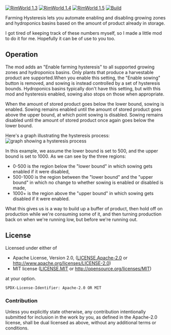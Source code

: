 [![RimWorld 1.3](https://img.shields.io/badge/RimWorld-1.3-brightgreen.svg)](http://rimworldgame.com/) [![RimWorld 1.4](https://img.shields.io/badge/RimWorld-1.4-brightgreen.svg)](http://rimworldgame.com/) [![RimWorld 1.5](https://img.shields.io/badge/RimWorld-1.5-brightgreen.svg)](http://rimworldgame.com/) [![Build](https://github.com/ilyvion/farming-hysteresis/actions/workflows/build.yml/badge.svg)](https://github.com/ilyvion/farming-hysteresis/actions/workflows/build.yml)

Farming Hysteresis lets you automate enabling and disabling growing zones and hydroponics basins based on the amount of product already in storage.

I got tired of keeping track of these numbers myself, so I made a little mod to do it for me. Hopefully it can be of use to you too.

## Operation

The mod adds an "Enable farming hysteresis" to all supported growing zones and hydroponics basins. Only plants that produce a harvestable product are supported.When you enable this setting, the "Enable sowing" button is removed, and sowing is instead controlled by a set of hysteresis bounds. Hydroponics basins typically don't have this setting, but with this mod and hysteresis enabled, sowing also stops on those when appropriate.

When the amount of stored product goes below the lower bound, sowing is enabled. Sowing remains enabled until the amount of stored product goes above the upper bound, at which point sowing is disabled. Sowing remains disabled until the amount of stored product once again goes below the lower bound.

Here's a graph illustrating the hysteresis process:
![graph showing a hysteresis process](https://user-images.githubusercontent.com/767490/210202973-3642db8c-9558-40e4-8c25-82e34a7821dd.png)

<!-- From: https://www.canva.com/design/DAFWfzZWia4/xychZn8doj014b2Hc99_dQ/edit?category=tADWs7A4Dr8 -->

In this example, we assume the lower bound is set to 500, and the upper bound is set to 1000. As we can see by the three regions:

-   0-500 is the region below the "lower bound" in which sowing gets enabled if it were disabled,
-   500-1000 is the region between the "lower bound" and the "upper bound" in which no change to whether sowing is enabled or disabled is made,
-   1000+ is the region above the "upper bound" in which sowing gets disabled if it were enabled.

What this gives us is a way to build up a buffer of product, then hold off on production while we're consuming some of it, and then turning production back on when we're running low, but before we're running out.

## License

Licensed under either of

-   Apache License, Version 2.0, ([LICENSE.Apache-2.0](LICENSE.Apache-2.0) or http://www.apache.org/licenses/LICENSE-2.0)
-   MIT license ([LICENSE.MIT](LICENSE.MIT) or http://opensource.org/licenses/MIT)

at your option.

`SPDX-License-Identifier: Apache-2.0 OR MIT`

### Contribution

Unless you explicitly state otherwise, any contribution intentionally submitted
for inclusion in the work by you, as defined in the Apache-2.0 license, shall be
dual licensed as above, without any additional terms or conditions.

